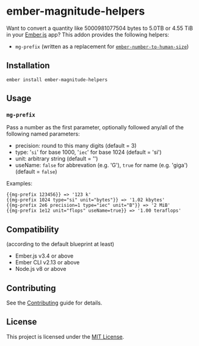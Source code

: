 # ember-magnitude-helpers

Want to convert a quantity like 5000981077504 bytes to 5.0TB or 4.55 TiB in your [Ember.js](https://emberjs.com) app?
This addon provides the following helpers:

* `mg-prefix` (written as a replacement for [`ember-number-to-human-size`](https://github.com/kellysutton/ember-number-to-human-size))


## Installation

```
ember install ember-magnitude-helpers
```


## Usage

### `mg-prefix`

Pass a number as the first parameter, optionally followed any/all of the following named parameters:

* precision: round to this many digits (default = 3)
* type: '`si`' for base 1000, '`iec`' for base 1024 (default = 'si')
* unit: arbitrary string (default = '')
* useName: `false` for abbrevation (e.g. 'G'), `true` for name (e.g. 'giga') (default = `false`)

Examples:
```
{{mg-prefix 123456}} => '123 k'
{{mg-prefix 1024 type="si" unit="bytes"}} => '1.02 kbytes'
{{mg-prefix 2e6 precision=1 type="iec" unit="B"}} => '2 MiB'
{{mg-prefix 1e12 unit="flops" useName=true}} => '1.00 teraflops'
```


## Compatibility

(according to the default blueprint at least)

* Ember.js v3.4 or above
* Ember CLI v2.13 or above
* Node.js v8 or above


## Contributing

See the [Contributing](CONTRIBUTING.md) guide for details.


## License

This project is licensed under the [MIT License](LICENSE.md).

